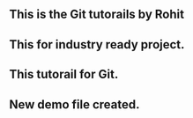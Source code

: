 ## This is the Git tutorails by Rohit
## This for industry ready project.
## This tutorail for Git.
## New demo file created.